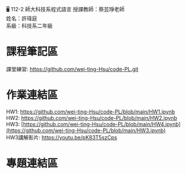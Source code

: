 :desktop_computer: 112-2 師大科技系程式語言
授課教師：蔡芸琤老師<br/>
姓名：許瑋庭<br/>
系級：科技系二年級<br/>

# 課程筆記區
課堂練習: https://github.com/wei-ting-Hsu/code-PL.git <br/>
# 作業連結區
HW1: https://github.com/wei-ting-Hsu/code-PL/blob/main/HW1.ipynb <br/>
HW2: https://github.com/wei-ting-Hsu/code-PL/blob/main/HW2.ipynb <br/>
HW3: [https://github.com/wei-ting-Hsu/code-PL/blob/main/HW4.ipynb](https://github.com/wei-ting-Hsu/code-PL/blob/main/HW3.ipynb) <br/>
HW3講解影片: https://youtu.be/pK83T5szCps 
# 專題連結區
